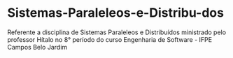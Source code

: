 # Sistemas-Paraleleos-e-Distribu-dos
Referente a disciplina de Sistemas Paraleleos e Distribuídos ministrado pelo professor Hítalo no 8° período do curso Engenharia de Software  - IFPE Campos Belo Jardim
